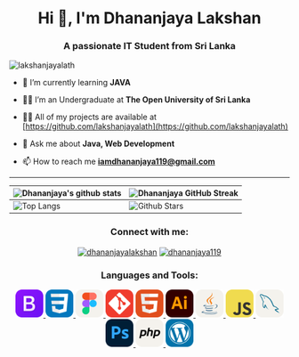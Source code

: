 <h1 align="center">Hi 👋, I'm Dhananjaya Lakshan</h1>
<h3 align="center">A passionate IT Student from Sri Lanka</h3>

<p align="left"> <img src="https://komarev.com/ghpvc/?username=lakshanjayalath&label=Profile%20views&color=0e75b6&style=flat" alt="lakshanjayalath" /> </p>

- 🌱 I’m currently learning **JAVA**

- 🧑‍🎓 I’m an Undergraduate at **The Open University of Sri Lanka**

- 👨‍💻 All of my projects are available at [https://github.com/lakshanjayalath](https://github.com/lakshanjayalath)

- 💬 Ask me about **Java, Web Development**

- 📫 How to reach me **iamdhananjaya119@gmail.com**


---

| ![Dhananjaya's github stats](https://github-readme-stats.vercel.app/api?username=lakshanjayalath&show_icons=true&theme=tokyonight) | ![Dhananjaya GitHub Streak](https://github-readme-streak-stats.herokuapp.com/?user=lakshanjayalath&theme=tokyonight) |
| --- | --- |
| ![Top Langs](https://github-readme-stats.vercel.app/api/top-langs/?username=lakshanjayalath&theme=tokyonight) | ![Github Stars](https://github-readme-stats.vercel.app/api?username=lakshanjayalath&show_icons=true&locale=en&count_private=true&hide_rank=true&custom_title=My%20GitHub%20Stats&disable_animations=true&theme=tokyonight) |



<h3 align="center">Connect with me:</h3>
<p align="center">
<a href="https://linkedin.com/in/dhananjayalakshan" target="blank"><img align="center" src="https://raw.githubusercontent.com/rahuldkjain/github-profile-readme-generator/master/src/images/icons/Social/linked-in-alt.svg" alt="dhananjayalakshan" height="30" width="40" /></a>
<a href="https://fb.com/dhananjaya119" target="blank"><img align="center" src="https://raw.githubusercontent.com/rahuldkjain/github-profile-readme-generator/master/src/images/icons/Social/facebook.svg" alt="dhananjaya119" height="30" width="40" /></a>
</p>

<h3 align="center">Languages and Tools:</h3>
<p align="center"> <a href="https://getbootstrap.com" target="_blank" rel="noreferrer"> <img src="https://github.com/lakshanjayalath/skillicons/blob/main/icons/Bootstrap.svg" alt="bootstrap" width="50" height="50"/> </a> <a href="https://www.w3schools.com/css/" target="_blank" rel="noreferrer"> <img src="https://github.com/lakshanjayalath/skillicons/blob/main/icons/CSS.svg" alt="css3" width="50" height="50"/> </a> <a href="https://www.figma.com/" target="_blank" rel="noreferrer"> <img src="https://github.com/lakshanjayalath/skillicons/blob/main/icons/Figma-Light.svg" alt="figma" width="50" height="50"/> </a> <a href="https://git-scm.com/" target="_blank" rel="noreferrer"> <img src="https://github.com/lakshanjayalath/skillicons/blob/main/icons/Git.svg" alt="git" width="50" height="50"/> </a> <a href="https://www.w3.org/html/" target="_blank" rel="noreferrer"> <img src="https://github.com/lakshanjayalath/skillicons/blob/main/icons/HTML.svg" alt="html5" width="50" height="50"/> </a> <a href="https://www.adobe.com/products/illustrator.html" target="_blank" rel="noreferrer"> <img src="https://github.com/lakshanjayalath/skillicons/blob/main/icons/Illustrator.svg" alt="illustrator" width="50" height="50"/> </a> <a href="https://www.java.com" target="_blank" rel="noreferrer"> <img src="https://github.com/lakshanjayalath/skillicons/blob/main/icons/Java-Light.svg" alt="java" width="50" height="50"/> </a> <a href="https://developer.mozilla.org/en-US/docs/Web/JavaScript" target="_blank" rel="noreferrer"> <img src="https://github.com/lakshanjayalath/skillicons/blob/main/icons/JavaScript.svg" alt="javascript" width="50" height="50"/> </a> <a href="https://www.mysql.com/" target="_blank" rel="noreferrer"> <img src="https://github.com/lakshanjayalath/skillicons/blob/main/icons/MySQL-Light.svg" alt="mysql" width="50" height="50"/> </a> <a href="https://www.adobe.com/products/photoshop.html" target="_blank" rel="noreferrer"> <img src="https://github.com/lakshanjayalath/skillicons/blob/main/icons/Photoshop.svg" alt="photoshop" width="50" height="50"/> </a> <a href="https://www.php.net" target="_blank" rel="noreferrer"> <img src="https://github.com/lakshanjayalath/skillicons/blob/main/icons/PHP-Light.svg" alt="php" width="50" height="50"/> </a><a href="https://wordpress.org/" target="_blank" rel="noreferrer"> <img src="https://github.com/lakshanjayalath/skillicons/blob/main/icons/Wordpress.svg" alt="wordpress" width="50" height="50"/> </a> </p>
